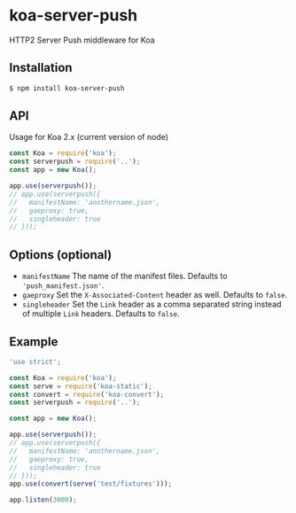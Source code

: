 # koa-server-push
HTTP2 Server Push middleware for Koa

## Installation
```bash
$ npm install koa-server-push
```

## API
Usage for Koa 2.x (current version of node)
```js
const Koa = require('koa');
const serverpush = require('..');
const app = new Koa();

app.use(serverpush());
// app.use(serverpush({
//   manifestName: 'anothername.json',
//   gaeproxy: true,
//   singleheader: true
// }));
```

## Options (optional)
- `manifestName` The name of the manifest files. Defaults to `'push_manifest.json'`.
- `gaeproxy` Set the `X-Associated-Content` header as well. Defaults to `false`.
- `singleheader` Set the `Link` header as a comma separated string instead of multiple `Link` headers. Defaults to `false`.

## Example
```js
'use strict';

const Koa = require('koa');
const serve = require('koa-static');
const convert = require('koa-convert');
const serverpush = require('..');

const app = new Koa();

app.use(serverpush());
// app.use(serverpush({
//   manifestName: 'anothername.json',
//   gaeproxy: true,
//   singleheader: true
// }));
app.use(convert(serve('test/fixtures')));

app.listen(3000);
```
